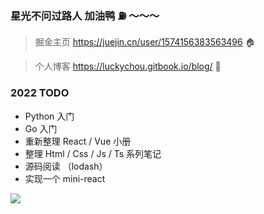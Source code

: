 ### 星光不问过路人 加油鸭 ⛽️ ～～～

> 掘金主页 https://juejin.cn/user/1574156383563496 🏠

> 个人博客 https://luckychou.gitbook.io/blog/ 📝

### 2022 TODO

- Python 入门
- Go 入门
- 重新整理 React / Vue 小册
- 整理 Html / Css / Js / Ts 系列笔记
- 源码阅读 （lodash）
- 实现一个 mini-react

![](https://cdn.jsdelivr.net/gh/LuckyChou710/blog-images/bg-images/bg38.jpeg)
